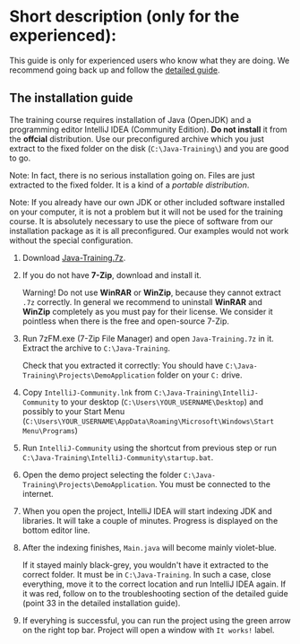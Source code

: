 Short description (only for the experienced):
=================================
This guide is only for experienced users who know what they are doing.
We recommend going back up and follow the [detailed guide](index-eng.html).



The installation guide
----------------------
The training course requires installation of Java (OpenJDK) and a programming editor IntelliJ IDEA (Community Edition).
**Do not install** it from the **offcial** distribution.
Use our preconfigured archive which you just extract to the fixed folder on the disk (`C:\Java-Training\`) and you are good to go.

Note: In fact, there is no serious installation going on. Files are just extracted to the fixed folder. It is a kind of a *portable distribution*.

Note: If you already have our own JDK or other included software installed on your computer,
it is not a problem but it will not be used for the training course. It is absolutely necessary to use the piece of software from our installation package
as it is all preconfigured. Our examples would not work without the special configuration.

1.  Download [Java-Training.7z](https://github.com/czechitas/java-install-dist/releases/download/2019-podzim/community/win/Java-Training.7z).

2.  If you do not have **7-Zip**, download and install it.

    Warning! Do not use **WinRAR** or **WinZip**, because they cannot extract `.7z` correctly.
    In general we recommend to uninstall **WinRAR** and **WinZip** completely as you must pay for their license.
    We consider it pointless when there is the free and open-source 7-Zip.
3.  Run 7zFM.exe (7-Zip File Manager) and open `Java-Training.7z` in it.
    Extract the archive to `C:\Java-Training`.

    Check that you extracted it correctly:
    You should have
    `C:\Java-Training\Projects\DemoApplication`
    folder on your `C:` drive.

4.  Copy `IntelliJ-Community.lnk` from `C:\Java-Training\IntelliJ-Community`
    to your desktop (`C:\Users\YOUR_USERNAME\Desktop`) and possibly to your Start Menu
    (`C:\Users\YOUR_USERNAME\AppData\Roaming\Microsoft\Windows\Start Menu\Programs`)

5.  Run `IntelliJ-Community` using the shortcut from previous step
    or run `C:\Java-Training\IntelliJ-Community\startup.bat`.

6.  Open the demo project selecting the folder
    `C:\Java-Training\Projects\DemoApplication`.
    You must be connected to the internet.

7.  When you open the project, IntelliJ IDEA will start indexing JDK and libraries.
    It will take a couple of minutes.
    Progress is displayed on the bottom editor line.

8.  After the indexing finishes, `Main.java` will become mainly violet-blue.

    If it stayed mainly black-grey, you wouldn't have it extracted to the correct folder.
    It must be in `C:\Java-Training`. In such a case, close everything, move it to the correct location and run IntelliJ IDEA again.
    If it was red, follow on to the troubleshooting section of the detailed guide
    (point 33 in the detailed installation guide).

7.  If everyhing is successful, you can run the project using the green arrow on the right top bar.
    Project will open a window with `It works!` label.
